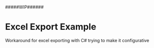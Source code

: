 #####WIP######
# Excel Export Example
Workaround for excel exporting with C# trying to make it configurative 

